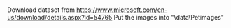 ###
Download dataset from https://www.microsoft.com/en-us/download/details.aspx?id=54765
Put the images into "\data\Petimages\"